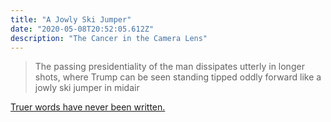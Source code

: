 ```yaml
---
title: "A Jowly Ski Jumper"
date: "2020-05-08T20:52:05.612Z"
description: "The Cancer in the Camera Lens"
---
```

>The passing presidentiality of the man dissipates utterly in longer shots, where Trump can be seen standing tipped oddly forward like a jowly ski jumper in midair

[Truer words have never been written.](https://newrepublic.com/article/157546/donald-trump-coronavirus-press-conference)
